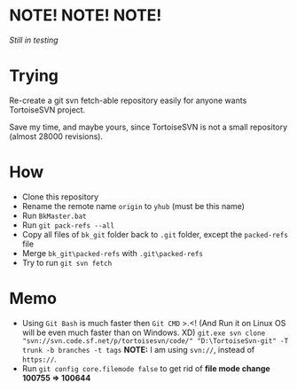 # NOTE! NOTE! NOTE!

*Still in testing*

# Trying

Re-create a git svn fetch-able repository easily for anyone wants TortoiseSVN project.

Save my time, and maybe yours, since TortoiseSVN is not a small repository (almost 28000 revisions).

# How

- Clone this repository
- Rename the remote name `origin` to `yhub` (must be this name)
- Run `BkMaster.bat`
- Run `git pack-refs --all`
- Copy all files of `bk_git` folder back to `.git` folder, except the `packed-refs` file
- Merge `bk_git\packed-refs` with `.git\packed-refs`
- Try to run `git svn fetch`

# Memo

- Using `Git Bash` is much faster then `Git CMD` >.<!
  (And Run it on Linux OS will be even much faster than on Windows. XD)
  `git.exe svn clone "svn://svn.code.sf.net/p/tortoisesvn/code/" "D:\TortoiseSvn-git" -T trunk -b branches -t tags`
  **NOTE:** I am using `svn://`, instead of `https://`.
- Run `git config core.filemode false` to get rid of **file mode change 100755 => 100644**

